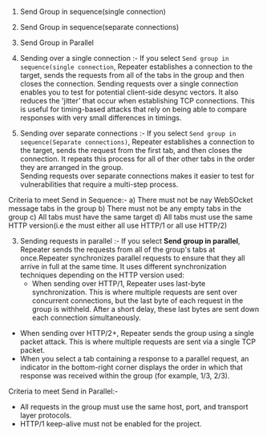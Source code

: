 1) Send Group in sequence(single connection)
2) Send Group in sequence(separate connections)
3) Send Group in Parallel


1) Sending over a single connection :- If you select `Send group in sequence(single connection`, Repeater establishes a connection to the target, sends the requests from all of the tabs in the group and then closes the connection.
     Sending requests over a single connection enables you to test for potential client-side desync vectors. It also reduces the 'jitter' that occur when establishing TCP connections. This is useful for timing-based attacks that rely on being able to compare responses with very small differences in timings.

2) Sending over separate connections :- If you select `Send group in sequence(Separate connections)`, Repeater establishes a connection to the target, sends the request from the first tab, and then closes the connection. It repeats this process for all of ther other tabs in the order they are arranged in the group.   
     Sending requests over separate connections makes it easier to test for vulnerabilities that require a multi-step process.

Criteria to meet Send in Sequence:-
a) There must not be nay WebSOcket message tabs in the group 
b) There must not be any empty tabs in the group
c) All tabs must have the same target 
d) All tabs must use the same HTTP version(i.e the must either all use HTTP/1 or all use HTTP/2)


 3) Sending requests in parallel :- If you select **Send group in parallel**, Repeater sends the requests from all of the group's tabs at once.Repeater synchronizes parallel requests to ensure that they all arrive in full at the same time. It uses different synchronization techniques depending on the HTTP version used:
     - When sending over HTTP/1, Repeater uses last-byte synchronization. This is where multiple requests are sent over concurrent connections, but the last byte of each request in the group is withheld. After a short delay, these last bytes are sent down each connection simultaneously.
- When sending over HTTP/2+, Repeater sends the group using a single packet attack. This is where multiple requests are sent via a single TCP packet.
- When you select a tab containing a response to a parallel request, an indicator in the bottom-right corner displays the order in which that response was received within the group (for example, 1/3, 2/3).

Criteria to meet Send in Parallel:-
- All requests in the group must use the same host, port, and transport layer protocols.
- HTTP/1 keep-alive must not be enabled for the project.
